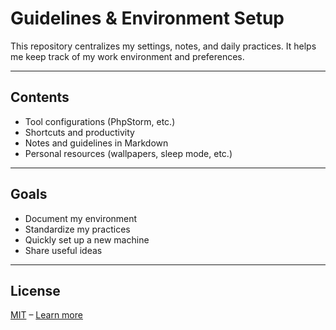 # Guidelines & Environment Setup

This repository centralizes my settings, notes, and daily practices.
It helps me keep track of my work environment and preferences.

---

## Contents

- Tool configurations (PhpStorm, etc.)
- Shortcuts and productivity
- Notes and guidelines in Markdown
- Personal resources (wallpapers, sleep mode, etc.)

---

## Goals

- Document my environment
- Standardize my practices
- Quickly set up a new machine
- Share useful ideas

---

## License

[MIT](./LICENSE) – [Learn more](https://en.wikipedia.org/wiki/MIT_License)
